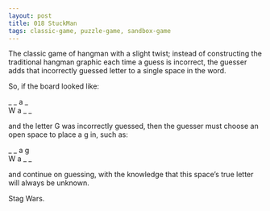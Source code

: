 ```yaml
---
layout: post
title: 018 StuckMan
tags: classic-game, puzzle-game, sandbox-game
---
```

The classic game of hangman with a slight twist; instead of constructing the traditional hangman graphic each time a guess is incorrect, the guesser adds that incorrectly guessed letter to a single space in the word.

So, if the board looked like:

_ _ a _  
W a _ _

and the letter G was incorrectly guessed, then the guesser must choose an open space to place a g in, such as:

_ _ a g  
W a _ _

and continue on guessing, with the knowledge that this space’s true letter will always be unknown.

Stag Wars.